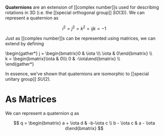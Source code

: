 **Quaternions** are an extension of [[complex number]]s used for describing rotations in 3D (i.e. the [[special orthogonal group]] $SO(3)$). We can represent a quaternion as



$$
i^2 = j^2 = k^2 = ijk = -1
$$

Just as [[complex number]]s can be represented using matrices, we can extend by defining

\begin{gather\*}
j = \begin{bmatrix}0 & \iota \\\\\ \iota & 0\end{bmatrix} \\\\\
k = \begin{bmatrix}\iota & 0\\\\\ 0 & -\iota\end{bmatrix} \\\\\
\end{gather\*}

In essence, we've shown that quaternions are isomorphic to [[special unitary group]] $SU(2)$.

# As Matrices

We can represent a quaternion $q$ as

$$
q = \begin{bmatrix} a + \iota d & -b-\iota c \\ b - \iota c & a - \iota d\end{bmatrix}
$$